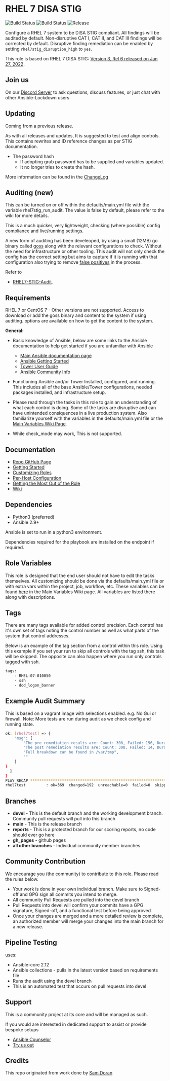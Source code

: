 # RHEL 7 DISA STIG

![Build Status](https://img.shields.io/github/workflow/status/ansible-lockdown/RHEL7-STIG/CommunityToDevel?label=Devel%20Build%20Status&style=plastic)
![Build Status](https://img.shields.io/github/workflow/status/ansible-lockdown/RHEL7-STIG/DevelToMain?label=Main%20Build%20Status&style=plastic)
![Release](https://img.shields.io/github/v/release/ansible-lockdown/RHEL7-STIG?style=plastic)

Configure a RHEL 7 system to be DISA STIG compliant. All findings will be audited by default. Non-disruptive CAT I, CAT II, and CAT III findings will be corrected by default. Disruptive finding remediation can be enabled by setting `rhel7stig_disruption_high` to `yes`.

This role is based on RHEL 7 DISA STIG: [Version 3, Rel 6 released on Jan 27, 2022](https://dl.dod.cyber.mil/wp-content/uploads/stigs/zip/U_RHEL_7_V3R6_STIG.zip).

## Join us

On our [Discord Server](https://discord.gg/JFxpSgPFEJ) to ask questions, discuss features, or just chat with other Ansible-Lockdown users

## Updating

Coming from a previous release.

As with all releases and updates, It is suggested to test and align controls.
This contains rewrites and ID reference changes as per STIG documentation.

- The password hash
  - If adopting grub password has to be supplied and variables updated.
  - It no longer tries to create the hash.

More information can be found in the [ChangeLog](./ChangeLog.md)

## Auditing (new)

This can be turned on or off within the defaults/main.yml file with the variable rhel7stig_run_audit. The value is false by default, please refer to the wiki for more details.

This is a much quicker, very lightweight, checking (where possible) config compliance and live/running settings.

A new form of auditing has been develeoped, by using a small (12MB) go binary called [goss](https://github.com/aelsabbahy/goss) along with the relevant configurations to check. Without the need for infrastructure or other tooling.
This audit will not only check the config has the correct setting but aims to capture if it is running with that configuration also trying to remove [false positives](https://www.mindpointgroup.com/blog/is-compliance-scanning-still-relevant/) in the process.

Refer to

- [RHEL7-STIG-Audit](https://github.com/ansible-lockdown/RHEL7-STIG-Audit).

## Requirements

RHEL 7 or CentOS 7 - Other versions are not supported.
Access to download or add the goss binary and content to the system if using auditing. options are available on how to get the content to the system.

**General:**

- Basic knowledge of Ansible, below are some links to the Ansible documentation to help get started if you are unfamiliar with Ansible

  - [Main Ansible documentation page](https://docs.ansible.com)
  - [Ansible Getting Started](https://docs.ansible.com/ansible/latest/user_guide/intro_getting_started.html)
  - [Tower User Guide](https://docs.ansible.com/ansible-tower/latest/html/userguide/index.html)
  - [Ansible Community Info](https://docs.ansible.com/ansible/latest/community/index.html)
- Functioning Ansible and/or Tower Installed, configured, and running. This includes all of the base Ansible/Tower configurations, needed packages installed, and infrastructure setup.
- Please read through the tasks in this role to gain an understanding of what each control is doing. Some of the tasks are disruptive and can have unintended consiquences in a live production system. Also familiarize yourself with the variables in the defaults/main.yml file or the [Main Variables Wiki Page](https://github.com/ansible-lockdown/RHEL7-STIG/wiki/Main-Variables).
- While check_mode may work, This is not supported.

## Documentation

- [Repo GitHub Page](https://ansible-lockdown.github.io/RHEL7-STIG/)
- [Getting Started](https://www.lockdownenterprise.com/docs/getting-started-with-lockdown)
- [Customizing Roles](https://www.lockdownenterprise.com/docs/customizing-lockdown-enterprise)
- [Per-Host Configuration](https://www.lockdownenterprise.com/docs/per-host-lockdown-enterprise-configuration)
- [Getting the Most Out of the Role](https://www.lockdownenterprise.com/docs/get-the-most-out-of-lockdown-enterprise)
- [Wiki](https://github.com/ansible-lockdown/RHEL7-STIG/wiki)

## Dependencies

- Python3 (preferred)
- Ansible 2.9+

Ansible is set to run in a python3 environment.

Dependencies required for the playbook are installed on the endpoint if required.

## Role Variables

This role is designed that the end user should not have to edit the tasks themselves. All customizing should be done via the defaults/main.yml file or with extra vars within the project, job, workflow, etc. These variables can be found [here](https://github.com/ansible-lockdown/RHEL7-STIG/wiki/Main-Variables) in the Main Variables Wiki page. All variables are listed there along with descriptions.

## Tags

There are many tags available for added control precision. Each control has it's own set of tags noting the control number as well as what parts of the system that control addresses.

Below is an example of the tag section from a control within this role. Using this example if you set your run to skip all controls with the tag ssh, this task will be skipped. The
opposite can also happen where you run only controls tagged with ssh.

```sh
tags:
    - RHEL-07-010050
    - ssh
    - dod_logon_banner
```

## Example Audit Summary

This is based on a vagrant image with selections enabled. e.g. No Gui or firewall.
Note: More tests are run during audit as we check config and running state.

```sh
ok: [rhel7test] => {
    "msg": [
        "The pre remediation results are: Count: 308, Failed: 156, Duration: 44.108s.",
        "The post remediation results are: Count: 308, Failed: 14, Duration: 37.647s.",
        "Full breakdown can be found in /var/tmp",
        ""
    ]
}
  ]
}
PLAY RECAP ****************************************************************************************************************
rhel7test         : ok=369  changed=192  unreachable=0  failed=0  skipped=125  rescued=0  ignored=0  
```

## Branches

- **devel** - This is the default branch and the working development branch. Community pull requests will pull into this branch
- **main** - This is the release branch
- **reports** - This is a protected branch for our scoring reports, no code should ever go here
- **gh_pages** - github pages
- **all other branches** - Individual community member branches

## Community Contribution

We encourage you (the community) to contribute to this role. Please read the rules below.

- Your work is done in your own individual branch. Make sure to Signed-off and GPG sign all commits you intend to merge.
- All community Pull Requests are pulled into the devel branch
- Pull Requests into devel will confirm your commits have a GPG signature, Signed-off, and a functional test before being approved
- Once your changes are merged and a more detailed review is complete, an authorized member will merge your changes into the main branch for a new release.

## Pipeline Testing

uses:

- Ansible-core 2.12
- Ansible collections - pulls in the latest version based on requirements file
- Runs the audit using the devel branch
- This is an automated test that occurs on pull requests into devel

## Support

This is a community project at its core and will be managed as such.

If you would are interested in dedicated support to assist or provide bespoke setups

- [Ansible Counselor](https://www.mindpointgroup.com/products/ansible-counselor-on-demand-ansible-services-and-consulting/)
- [Try us out](https://engage.mindpointgroup.com/try-ansible-counselor)

## Credits

This repo originated from work done by [Sam Doran](https://github.com/samdoran/ansible-role-stig)
